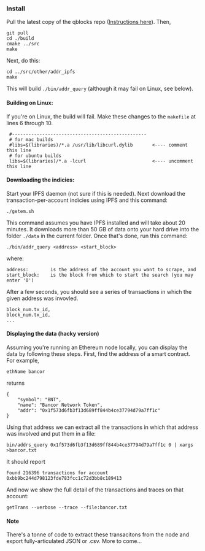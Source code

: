 ### Install

Pull the latest copy of the qblocks repo ([Instructions here](https://github.com/Great-Hill-Corporation/quickBlocks/blob/develop/src/other/install/INSTALL.md)). Then,

    git pull
    cd ./build
    cmake ../src
    make
    
Next, do this:

    cd ../src/other/addr_ipfs
    make

This will build `./bin/addr_query` (although it may fail on Linux, see below).

#### Building on Linux:

If you're on Linux, the build will fail. Make these changes to the `makefile` at lines 6 through 10.

     #-------------------------------------------------
     # for mac builds
     #libs=$(libraries)/*.a /usr/lib/libcurl.dylib       <---- comment this line
     # for ubuntu builds
     libs=$(libraries)/*.a -lcurl                        <---- uncomment this line
    
#### Downloading the indicies:
     
Start your IPFS daemon (not sure if this is needed). Next download the transaction-per-account indicies using IPFS and this command:

    ./getem.sh

This command assumes you have IPFS installed and will take about 20 minutes. It downloads more than 50 GB of data onto your hard drive into the folder `./data` in the current folder. Once that's done, run this command:

    ./bin/addr_query <address> <start_block>
    
where:

    address:        is the address of the account you want to scrape, and  
    start_block:    is the block from which to start the search (you may enter '0')

After a few seconds, you should see a series of transactions in which the given address was invovled.

    block_num.tx_id,
    block_num.tx_id,
    ...

#### Displaying the data (hacky version)

Assuming you're running an Ethereum node locally, you can display the data by following these steps. First, find the address of a smart contract. For example, 

    ethName bancor
    
returns

    {
        "symbol": "BNT",
        "name": "Bancor Network Token",
        "addr": "0x1f573d6fb3f13d689ff844b4ce37794d79a7ff1c"
    }

Using that address we can extract all the transactions in which that address was involved and put them in a file:

    bin/addrs_query 0x1f573d6fb3f13d689ff844b4ce37794d79a7ff1c 0 | xargs >bancor.txt
    
It should report

    Found 216396 transactions for account 0xbb9bc244d798123fde783fcc1c72d3bb8c189413

And now we show the full detail of the transactions and traces on that account:

    getTrans --verbose --trace --file:bancor.txt
    
#### Note

There's a tonne of code to extract these transacitons from the node and export fully-articulated JSON or .csv. More to come...
